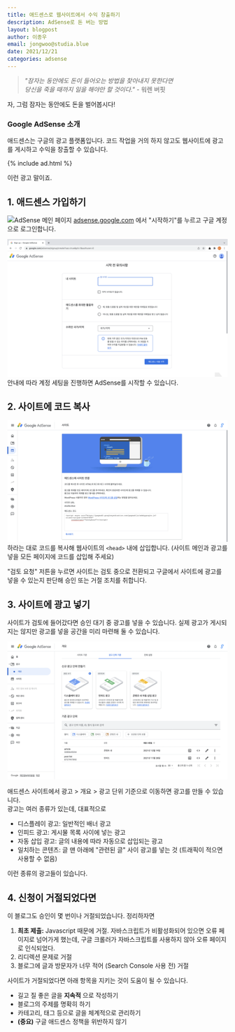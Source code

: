 ```yaml
---
title: 애드센스로 웹사이트에서 수익 창출하기
description: AdSense로 돈 버는 방법
layout: blogpost
author: 이종우
email: jongwoo@studia.blue
date: 2021/12/21
categories: adsense
---
```


> _"잠자는 동안에도 돈이 들어오는 방법을 찾아내지 못한다면 <br>당신을 죽을 때까지 일을 해야만 할 것이다."_
\- 워렌 버핏

자, 그럼 잠자는 동안에도 돈을 벌어봅시다!

### Google AdSense 소개

애드센스는 구글의 광고 플랫폼입니다. 코드 작업을 거의 하지 않고도 웹사이트에 광고를 게시하고 수익을 창출할 수 있습니다.

{% include ad.html %}

이런 광고 말이죠.

## 1. 애드센스 가입하기

![AdSense 메인 페이지](/assets/img/adsense-main.png)
[adsense.google.com](https://www.google.com/adsense/start/) 에서 "시작하기"를 누르고 구글 계정으로 로그인합니다.

![AdSense Account Start](/assets/img/adsense-start.png)
안내에 따라 계정 세팅을 진행하면 AdSense를 시작할 수 있습니다.

## 2. 사이트에 코드 복사

![AdSense 코드 복사](/assets/img/adsense-code.png)
하라는 대로 코드를 복사해 웹사이트의 `<head>` 내에 삽입합니다.
(사이트 메인과 광고를 넣을 모든 페이지에 코드를 삽입해 주세요)

"검토 요청" 저튼을 누르면 사이트는 검토 중으로 전환되고 구글에서 사이트에 광고를 넣을 수 있는지 판단해 승인 또는 거절 조치를 취합니다.

## 3. 사이트에 광고 넣기

사이트가 검토에 들어갔다면 승인 대기 중 광고를 넣을 수 있습니다. 실제 광고가 게시되지는 않지만 광고를 넣을 공간을 미리 마련해 둘 수 있습니다.

![AdSense 광고 페이지](/assets/img/adsense-ad.png)

애드센스 사이트에서 광고 > 개요 > 광고 단위 기준으로 이동하면 광고를 만들 수 있습니다.<br>
광고는 여러 종류가 있는데, 대표적으로
- 디스플레이 광고: 일반적인 배너 광고
- 인피드 광고: 게시물 목록 사이에 넣는 광고
- 자동 삽입 광고: 글의 내용에 따라 자동으로 삽입되는 광고
- 일치하는 콘텐츠: 글 맨 아래에 "관련된 글" 사이 광고를 넣는 것 (트래픽이 적으면 사용할 수 없음)

이런 종류의 광고들이 있습니다.

## 4. 신청이 거절되었다면

이 블로그도 승인이 몇 번이나 거절되었습니다. 정리하자면

1. __최초 제출:__ Javascript 때문에 거절. 자바스크립트가 비활성화되어 있으면 오류 페이지로 넘어가게 했는데, 구글 크롤러가 자바스크립트를 사용하지 않아 오류 페이지로 인식되었다.
2. 리디렉션 문제로 거절
3. 블로그에 글과 방문자가 너무 적어 (Search Console 사용 전) 거절

사이트가 거절되었다면 아래 항목을 지키는 것이 도움이 될 수 있습니다.
- 길고 질 좋은 글을 __지속적__ 으로 작성하기
- 블로그의 주제를 명확히 하기
- 카테고리, 태그 등으로 글을 체계적으로 관리하기
- __(중요)__ 구글 애드센스 정책을 위반하지 않기